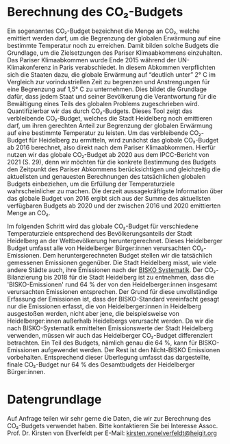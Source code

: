 # Berechnung des CO₂-Budgets

Ein sogenanntes CO₂-Budget bezeichnet die Menge an CO₂, welche emittiert werden darf, um die Begrenzung der globalen Erwärmung auf eine bestimmte Temperatur noch zu erreichen.
Damit bilden solche Budgets die Grundlage, um die Zielsetzungen des Pariser Klimaabkommens einzuhalten.
Das Pariser Klimaabkommen wurde Ende 2015 während der UN-Klimakonferenz in Paris verabschiedet.
In diesem Abkommen verpflichten sich die Staaten dazu, die globale Erwärmung auf “deutlich unter” 2° C im Vergleich zur vorindustriellen Zeit zu begrenzen und Anstrengungen für eine Begrenzung auf 1,5° C zu unternehmen.
Dies bildet die Grundlage dafür, dass jedem Staat und seiner Bevölkerung die Verantwortung für die Bewältigung eines Teils des globalen Problems zugeschrieben wird.
Quantifizierbar wir das durch CO₂-Budgets.
Dieses Tool zeigt das verbleibende CO₂-Budget, welches die Stadt Heidelberg noch emittieren darf, um ihren gerechten Anteil zur Begrenzung der globalen Erwärmung auf eine bestimmte Temperatur zu leisten.
Um das verbleibende CO₂-Budget für Heidelberg zu ermitteln, wird zunächst das globale CO₂-Budget ab 2016 berechnet, also direkt nach dem Pariser Klimaabkommen.
Hierfür nutzen wir das globale CO₂-Budget ab 2020 aus dem IPCC-Bericht von 2021 (S. 29), denn wir möchten für die konkrete Bestimmung des Budgets den Zeitpunkt des Pariser Abkommens berücksichtigen und gleichzeitig die aktuellsten und genauesten Berechnungen des tatsächlichen globalen Budgets einbeziehen, um die Erfüllung der Temperaturziele wahrscheinlicher zu machen.
Die derzeit aussagekräftigste Information über das globale Budget von 2016 ergibt sich aus der Summe des aktuellsten verfügbaren Budgets ab 2020 und der zwischen 2016 und 2020 emittierten Menge an CO₂.

Im folgenden Schritt wird das globale CO₂-Budget für verschiedene Temperaturziele entsprechend des Bevölkerungsanteils der Stadt Heidelberg an der Weltbevölkerung heruntergerechnet.
Dieses Heidelberger Budget umfasst alle von Heidelberger Bürger:innen verursachten CO₂-Emissionen.
Dem heruntergerechneten Budget stellen wir die tatsächlich gemessenen Emissionen gegenüber.
Die Stadt Heidelberg misst, wie viele andere Städte auch, ihre Emissionen nach der [BISKO Systematik](https://www.kea-bw.de/fileadmin/user_upload/Energiemanagement/Angebote/Beschreibung_der_BISKO-Methodik.pdf).
Der CO₂-Bilanzierung bis 2018 für die Stadt Heidelberg ist zu entnehmen, dass die 'BISKO-Emissionen' rund 64 % der von den Heidelberger:innen insgesamt verursachten Emissionen entsprechen.
Der Grund für diese unvollständige Erfassung der Emissionen ist, dass der BISKO-Standard vereinfacht gesagt nur die Emissionen erfasst, die von Heidelberger:innen in Heidelberg ausgestoßen werden, nicht aber jene, die beispielsweise von Heidelberger:innen außerhalb Heidelbergs verursacht werden.
Da wir die nach BISKO-Systematik ermittelten Emissionswerte der Stadt Heidelberg verwenden, müssen wir auch das Heidelberger CO₂-Budget differenziert betrachten.
Ein Teil des Budgets, nämlich genau die 64 %, kann für BISKO-Emissionen aufgewendet werden.
Der Rest ist den Nicht-BISKO Emissionen vorbehalten.
Entsprechend dieser Überlegung umfasst das dargestellte, finale CO₂-Budget nur 64 % des Gesamtbudgets der Heidelberger Bürger:innen.

# Datengrundlage

Auf Anfrage teilen wir sehr gerne die Daten, die wir zur Berechnung des CO₂-Budgets verwendet haben.
Bitte kontaktieren Sie bei Interesse Assoc. Prof. Dr. Kirsten von Elverfeldt per E-Mail: [kirsten.vonelverfeldt@heigit.org](mailto:kirsten.vonelverfeldt@heigit.org)